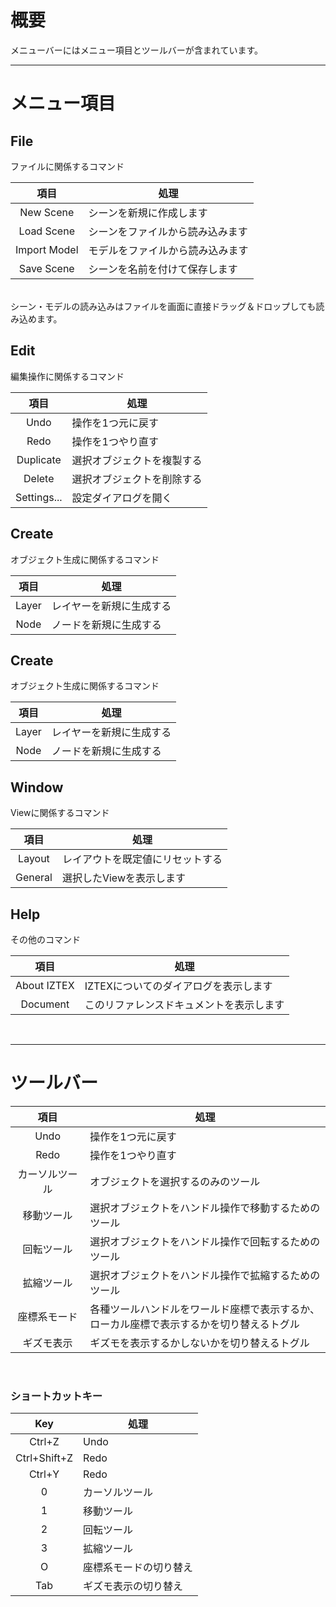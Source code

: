 
# 概要

メニューバーにはメニュー項目とツールバーが含まれています。

---

# メニュー項目

## File

ファイルに関係するコマンド

|  項目  |  処理  |
| :----: | ---- |
| New Scene | シーンを新規に作成します |
| Load Scene | シーンをファイルから読み込みます |
| Import Model | モデルをファイルから読み込みます |
| Save Scene | シーンを名前を付けて保存します |

<br/>
シーン・モデルの読み込みはファイルを画面に直接ドラッグ＆ドロップしても読み込めます。

## Edit

編集操作に関係するコマンド

|  項目  |  処理  |
| :----: | ---- |
| Undo | 操作を1つ元に戻す |
| Redo | 操作を1つやり直す |
| Duplicate | 選択オブジェクトを複製する |
| Delete | 選択オブジェクトを削除する |
| Settings... | 設定ダイアログを開く |

## Create

オブジェクト生成に関係するコマンド

|  項目  |  処理  |
| :----: | ---- |
| Layer | レイヤーを新規に生成する |
| Node | ノードを新規に生成する |

## Create

オブジェクト生成に関係するコマンド

|  項目  |  処理  |
| :----: | ---- |
| Layer | レイヤーを新規に生成する |
| Node | ノードを新規に生成する |

## Window

Viewに関係するコマンド

|  項目  |  処理  |
| :----: | ---- |
| Layout | レイアウトを既定値にリセットする |
| General | 選択したViewを表示します |

## Help

その他のコマンド

|  項目  |  処理  |
| :----: | ---- |
| About IZTEX | IZTEXについてのダイアログを表示します |
| Document | このリファレンスドキュメントを表示します |
<br/>

---

# ツールバー

|  項目  |  処理  |
| :----: | ---- |
| Undo | 操作を1つ元に戻す |
| Redo | 操作を1つやり直す |
| カーソルツール | オブジェクトを選択するのみのツール |
| 移動ツール | 選択オブジェクトをハンドル操作で移動するためのツール |
| 回転ツール | 選択オブジェクトをハンドル操作で回転するためのツール |
| 拡縮ツール | 選択オブジェクトをハンドル操作で拡縮するためのツール |
| 座標系モード | 各種ツールハンドルをワールド座標で表示するか、<br/>ローカル座標で表示するかを切り替えるトグル |
| ギズモ表示 | ギズモを表示するかしないかを切り替えるトグル |
<br/>

### ショートカットキー

|  Key  |  処理  |
| :----: | ---- |
|  Ctrl+Z  |  Undo  |
|  Ctrl+Shift+Z  |  Redo  |
|  Ctrl+Y  |  Redo  |
|  0  |  カーソルツール  |
|  1  |  移動ツール  |
|  2  |  回転ツール  |
|  3  |  拡縮ツール  |
|  O |  座標系モードの切り替え  |
|  Tab  |  ギズモ表示の切り替え  |
